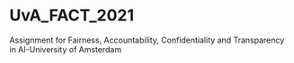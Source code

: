 # UvA_FACT_2021
Assignment for Fairness, Accountability, Confidentiality and Transparency in AI-University of Amsterdam
